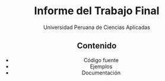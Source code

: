 <div align="center">
  <h1>Informe del Trabajo Final</h1>
Universidad Peruana de Ciencias Aplicadas

## Contenido
- Código fuente
- Ejemplos
- Documentación
